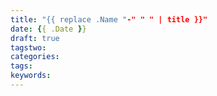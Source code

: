 ```yaml
---
title: "{{ replace .Name "-" " " | title }}"
date: {{ .Date }}
draft: true
tagstwo:
categories:
tags:
keywords:
---
```

